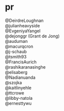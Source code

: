 # pr

@DeirdreLoughnan  
@julianheavyside  
@EvgeniyaYangel  
@dejonggr (Grant de Jong)  
@auduman  
@macurqcron  
@j-schaub  
@tsmith93  
@FrancisAurich  
@rashikaranasinghe  
@elisaberg  
@Nadianuanda  
@szojka  
@kaitlinyehle  
@ttcrowe  
@libby-natola  
@ernesttywu  
